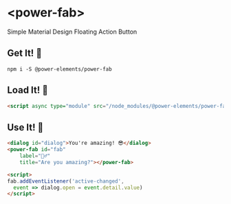 # \<power-fab\>

Simple Material Design Floating Action Button

## Get It! 🚛
```
npm i -S @power-elements/power-fab
```

## Load It! 🐫
```html
<script async type="module" src="/node_modules/@power-elements/power-fab/power-fab.js"></script>
```

## Use It! 💪
```html
<dialog id="dialog">You're amazing! 😎</dialog>
<power-fab id="fab"
    label="🤷‍♂️"
    title="Are you amazing?"></power-fab>

<script>
fab.addEventListener('active-changed',
  event => dialog.open = event.detail.value)
</script>
```

